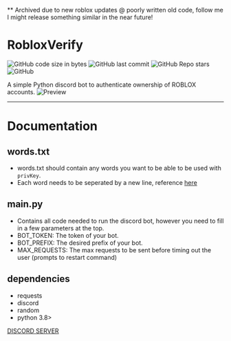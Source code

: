 ** Archived due to new roblox updates @ poorly written old code, follow me I might release something similar in the near future!

# RobloxVerify
![GitHub code size in bytes](https://img.shields.io/github/languages/code-size/n0vuh/RobloxVerify?style=for-the-badge) ![GitHub last commit](https://img.shields.io/github/last-commit/n0vuh/RobloxVerify?style=for-the-badge) ![GitHub Repo stars](https://img.shields.io/github/stars/n0vuh/RobloxVerify?style=for-the-badge) ![GitHub](https://img.shields.io/github/license/n0vuh/RobloxVerify?style=for-the-badge)

A simple Python discord bot to authenticate ownership of ROBLOX accounts.
![Preview](https://i.imgur.com/UPGbJjw.gif)

---

# Documentation

## words.txt
  * words.txt should contain any words you want to be able to be used with `privKey`.
  * Each word needs to be seperated by a new line, reference [here](https://github.com/n0vuh/RobloxVerify/blob/master/words.txt)
 
## main.py
  * Contains all code needed to run the discord bot, however you need to fill in a few parameters at the top.
  * BOT_TOKEN: The token of your bot.
  * BOT_PREFIX: The desired prefix of your bot.
  * MAX_REQUESTS: The max requests to be sent before timing out the user (prompts to restart command)

## dependencies
  * requests
  * discord
  * random
  * python 3.8>
  
[DISCORD SERVER](https://novuh.dev/discord)
